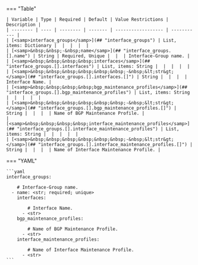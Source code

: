 <!--
  ~ Copyright (c) 2024 Arista Networks, Inc.
  ~ Use of this source code is governed by the Apache License 2.0
  ~ that can be found in the LICENSE file.
  -->
=== "Table"

    | Variable | Type | Required | Default | Value Restrictions | Description |
    | -------- | ---- | -------- | ------- | ------------------ | ----------- |
    | [<samp>interface_groups</samp>](## "interface_groups") | List, items: Dictionary |  |  |  |  |
    | [<samp>&nbsp;&nbsp;-&nbsp;name</samp>](## "interface_groups.[].name") | String | Required, Unique |  |  | Interface-Group name. |
    | [<samp>&nbsp;&nbsp;&nbsp;&nbsp;interfaces</samp>](## "interface_groups.[].interfaces") | List, items: String |  |  |  |  |
    | [<samp>&nbsp;&nbsp;&nbsp;&nbsp;&nbsp;&nbsp;-&nbsp;&lt;str&gt;</samp>](## "interface_groups.[].interfaces.[]") | String |  |  |  | Interface Name. |
    | [<samp>&nbsp;&nbsp;&nbsp;&nbsp;bgp_maintenance_profiles</samp>](## "interface_groups.[].bgp_maintenance_profiles") | List, items: String |  |  |  |  |
    | [<samp>&nbsp;&nbsp;&nbsp;&nbsp;&nbsp;&nbsp;-&nbsp;&lt;str&gt;</samp>](## "interface_groups.[].bgp_maintenance_profiles.[]") | String |  |  |  | Name of BGP Maintenance Profile. |
    | [<samp>&nbsp;&nbsp;&nbsp;&nbsp;interface_maintenance_profiles</samp>](## "interface_groups.[].interface_maintenance_profiles") | List, items: String |  |  |  |  |
    | [<samp>&nbsp;&nbsp;&nbsp;&nbsp;&nbsp;&nbsp;-&nbsp;&lt;str&gt;</samp>](## "interface_groups.[].interface_maintenance_profiles.[]") | String |  |  |  | Name of Interface Maintenance Profile. |

=== "YAML"

    ```yaml
    interface_groups:

        # Interface-Group name.
      - name: <str; required; unique>
        interfaces:

            # Interface Name.
          - <str>
        bgp_maintenance_profiles:

            # Name of BGP Maintenance Profile.
          - <str>
        interface_maintenance_profiles:

            # Name of Interface Maintenance Profile.
          - <str>
    ```
